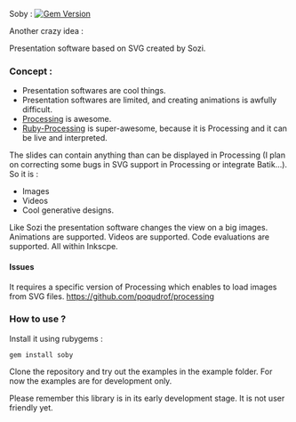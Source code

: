 Soby :
[![Gem Version](https://badge.fury.io/rb/soby.svg)](https://badge.fury.io/rb/soby)

Another crazy idea :

Presentation software based on SVG created by Sozi.

### Concept :

* Presentation softwares are cool things.
* Presentation softwares are limited, and creating animations is
  awfully difficult.
* [Processing](http://processing.org) is awesome.
* [Ruby-Processing](https://github.com/jashkenas/ruby-processing) is
  super-awesome, because it is Processing and it can be live and
  interpreted.


The slides can contain anything than can be displayed in Processing (I
plan on correcting some bugs in SVG support in Processing or integrate
Batik...). So it is :
- Images
- Videos
- Cool generative designs.


Like Sozi the presentation software changes the view on a big images.
Animations are supported.
Videos are supported.
Code evaluations are supported.
All within Inkscpe.


#### Issues

It requires a specific version of Processing which enables to load
images from SVG files.
https://github.com/poqudrof/processing


### How to use ?

Install it using rubygems :

`gem install soby`

Clone the repository and try out the examples in the example folder.
For now the examples are for development only.

Please remember this library is in its early development stage. It is
not user friendly yet. 
